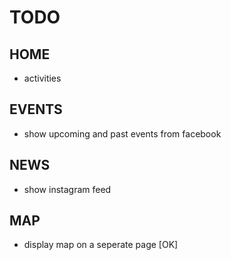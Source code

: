 # TODO

## HOME
- activities

## EVENTS
- show upcoming and past events from facebook

## NEWS
- show instagram feed

## MAP
- display map on a seperate page [OK]